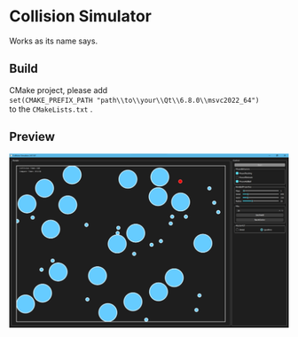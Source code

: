 # Collision Simulator
Works as its name says.

## Build
CMake project, please add   
`set(CMAKE_PREFIX_PATH "path\\to\\your\\Qt\\6.8.0\\msvc2022_64")`  
to the `CMakeLists.txt` .

## Preview
![preview](./preview.png)
